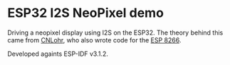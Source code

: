 # ESP32 I2S NeoPixel demo

Driving a neopixel display using I2S on the ESP32.  The theory behind this came from [CNLohr](https://www.youtube.com/watch?v=6zqGwxqJQnw),
who also wrote code for the [ESP 8266](https://github.com/cnlohr/esp8266ws2812i2s).

Developed againts ESP-IDF v3.1.2.


